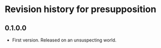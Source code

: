 # Revision history for presupposition

## 0.1.0.0

* First version. Released on an unsuspecting world.
